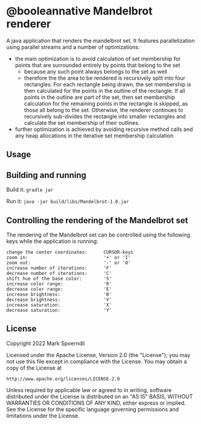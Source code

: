 # @booleannative Mandelbrot renderer

A java application that renders the mandelbrot set.
It features parallelization using parallel streams and a number of optimizations:
* the main optimization is to avoid calculation of set membership for points that are surrounded entirely by points that belong to the set
  * because any such point always belongs to the set as well
  * therefore the the area to be rendered is recursively split into four rectangles. For each rectangle being drawn, the set membership is then calculated for the points in the outline of the rectangle. If all points in the outline are part of the set, then set membership calculation for the remaining points in the rectangle is skipped, as those all belong to the set. Otherwise, the renderer continues to recursively sub-divides the rectangle into smaller rectangles and calculate the set membership of their outlines.
* further optimization is achieved by avoiding recursive method calls and any heap allocations in the iterative set membership calculation


## Usage

## Building and running
Build it: `gradle jar`

Run it: `java -jar build/libs/Mandelbrot-1.0.jar`

## Controlling the rendering of the Mandelbrot set
The rendering of the Mandelbrot set can be controlled using the following keys while the application is running:
```
change the center coordinates:      CURSOR-keys
zoom in:                            '+' or 'I'
zoom out:                           '-' or 'O'
increase number of iterations:	    'F'
decrease number of iterations:	    'C'
shift hue of the base color:	    'S'
increase color range: 	            'R'
decrease color range: 	            'E'
increase brightness: 	            'B'
decrease brightness: 	            'V'
increase saturation:                'X'
decrease saturation:                'Y'
```
## License
Copyright 2022 Mark Spoerndli

Licensed under the Apache License, Version 2.0 (the "License");
you may not use this file except in compliance with the License.
You may obtain a copy of the License at

    http://www.apache.org/licenses/LICENSE-2.0

Unless required by applicable law or agreed to in writing, software
distributed under the License is distributed on an "AS IS" BASIS,
WITHOUT WARRANTIES OR CONDITIONS OF ANY KIND, either express or implied.
See the License for the specific language governing permissions and
limitations under the License.
